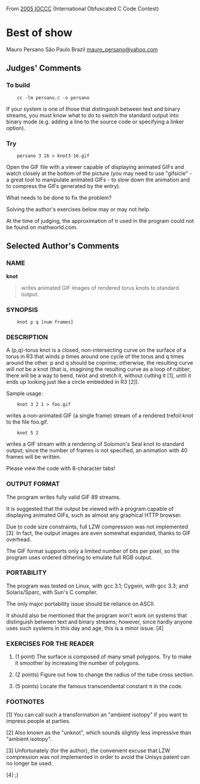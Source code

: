 From [2005 IOCCC](https://www.ioccc.org/years.html#2005) (International Obfuscated C Code Contest)

# Best of show

Mauro Persano
São Paulo
Brazil
mauro_persano@yahoo.com

## Judges' Comments

### To build

        cc -lm persano.c -o persano

If your system is one of those that distinguish between text and binary
streams, you must know what to do to switch the standard output into
binary mode (e.g. adding a line to the source code or specifying a
linker option).

### Try

        persano 3 16 > knot3-16.gif

Open the GIF file with a viewer capable of displaying animated GIFs and
watch closely at the bottom of the picture (you may need to use
"gifsicle" - a great tool to manipulate animated GIFs - to slow down the
animation and to compress the GIFs generated by the entry).

What needs to be done to fix the problem?

Solving the author's exercises below may or may not help.

At the time of judging, the approximation of π used in the program could
not be found on mathworld.com.

## Selected Author's Comments

### NAME

**knot**
> writes animated GIF images of rendered torus knots to standard output.

### SYNOPSIS

        knot p q [num frames]

### DESCRIPTION

A (p,q)-torus knot is a closed, non-intersecting curve on the surface of
a torus in R3 that winds p times around one cycle of the torus and q
times around the other. p and q should be coprime; otherwise, the
resulting curve will _not_ be a knot (that is, imagining the resulting
curve as a loop of rubber, there will be a way to bend, twist and
stretch it, without cutting it [1], until it ends up looking just like a
circle embedded in R3 [2]).

Sample usage:

        knot 3 2 1 > foo.gif

writes a non-animated GIF (a single frame) stream of a rendered trefoil
knot to the file foo.gif.

        knot 5 2

writes a GIF stream with a rendering of Solomon's Seal knot to standard
output; since the number of frames is not specified, an animation with
40 frames will be written.

Please view the code with 8-character tabs!

### OUTPUT FORMAT

The program writes fully valid GIF 89 streams.

It is suggested that the output be viewed with a program capable of
displaying animated GIFs, such as almost any graphical HTTP browser.

Due to code size constraints, full LZW compression was not implemented
[3]. In fact, the output images are even somewhat expanded, thanks to
GIF overhead.

The GIF format supports only a limited number of bits per pixel, so the
program uses ordered dithering to emulate full RGB output.

### PORTABILITY

The program was tested on Linux, with gcc 3.1; Cygwin, with gcc 3.3; and
Solaris/Sparc, with Sun's C compiler.

The only major portability issue should be reliance on ASCII.

It should also be mentioned that the program won't work on systems that
distinguish between text and binary streams; however, since hardly
anyone uses such systems in this day and age, this is a minor issue. [4]

### EXERCISES FOR THE READER

1. (1 point) The surface is composed of many small polygons. Try to make it
   smoother by increasing the number of polygons.

2. (2 points) Figure out how to change the radius of the tube cross section.

3. (5 points) Locate the famous transcendental constant π in the code.

### FOOTNOTES

[1] You can call such a transformation an "ambient isotopy" if you want to
impress people at parties.

[2] Also known as the "unknot", which sounds slightly less impressive than
"ambient isotopy".

[3] Unfortunately (for the author), the convenient excuse that LZW compression
was not implemented in order to avoid the Unisys patent can no longer be used.

[4] ;)
